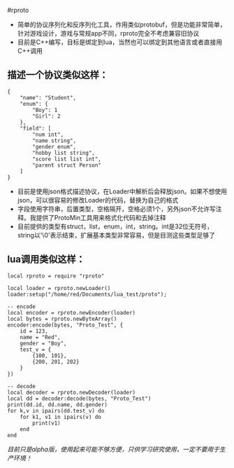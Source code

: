 #rproto
- 简单的协议序列化和反序列化工具，作用类似protobuf，但是功能非常简单，针对游戏设计，游戏与常规app不同，rproto完全不考虑兼容旧协议
- 目前是C++编写，目标是绑定到lua，当然也可以绑定到其他语言或者直接用C++调用

## 描述一个协议类似这样：
	{
		"name": "Student",
		"enum": {
			"Boy": 1
			"Girl": 2
		},
		"field": [
			"num int",
			"name string",
			"gender enum",
			"hobby list string",
			"score list list int",
			"parent struct Person"
		]
	}

- 目前是使用json格式描述协议，在Loader中解析后会释放json。如果不想使用json，可以很容易的修改Loader的代码，替换为自己的格式
- 字段使用字符串，后置类型，空格隔开，空格必须1个，另外json不允许写注释。我提供了ProtoMin工具用来格式化代码和去掉注释
- 目前提供的类型有struct，list，enum，int，string。int是32位无符号，string以'\0'表示结束，扩展基本类型非常容易，但是目测这些类型足够了

## lua调用类似这样：
	local rproto = require "rproto"

	local loader = rproto.newLoader()
	loader:setup("/home/red/Documents/lua_test/proto");

	-- encode
	local encoder = rproto.newEncoder(loader)
	local bytes = rproto.newByteArray()
	encoder:encode(bytes, "Proto_Test", {
		id = 123,
		name = "Red",
		gender = "Boy",
		test_v = {
			{100, 101},
			{200, 201, 202}
		}
	})

	-- decode
	local decoder = rproto.newDecoder(loader)
	local dd = decoder:decode(bytes, "Proto_Test")
	print(dd.id, dd.name, dd.gender)
	for k,v in ipairs(dd.test_v) do
		for k1, v1 in ipairs(v) do
			print(v1)
		end
	end


*目前只是alpha版，使用起来可能不够方便，只供学习研究使用，一定不要用于生产环境！*
